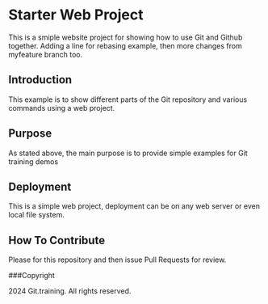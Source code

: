 # Starter Web Project

This is a smiple website project for 
showing how to use Git and Github together.
Adding a line for rebasing example, then more
changes from myfeature branch too.

## Introduction

This example is to show different parts 
of the Git repository and various commands 
using a web project.

## Purpose

As stated above, the main purpose is to 
provide simple examples for Git training 
demos

## Deployment

This is a simple web project, deployment 
can be on any web server or even local 
file system.

## How To Contribute

Please for this repository and then issue Pull Requests for
review.

###Copyright

2024 Git.training.
All rights reserved.